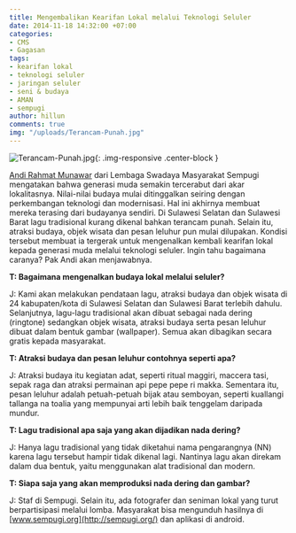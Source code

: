 ```yaml
---
title: Mengembalikan Kearifan Lokal melalui Teknologi Seluler
date: 2014-11-18 14:32:00 +07:00
categories:
- CMS
- Gagasan
tags:
- kearifan lokal
- teknologi seluler
- jaringan seluler
- seni & budaya
- AMAN
- sempugi
author: hillun
comments: true
img: "/uploads/Terancam-Punah.jpg"
---
```


![Terancam-Punah.jpg](/uploads/Terancam-Punah.jpg){: .img-responsive .center-block }

[Andi Rahmat Munawar](http://ciptamedia.org/andi-rahmat-munawar/) dari Lembaga Swadaya Masyarakat Sempugi mengatakan bahwa generasi muda semakin tercerabut dari akar lokalitasnya. Nilai-nilai budaya mulai ditinggalkan seiring dengan perkembangan teknologi dan modernisasi. Hal ini akhirnya membuat mereka terasing dari budayanya sendiri. Di Sulawesi Selatan dan Sulawesi Barat lagu tradisional kurang dikenal bahkan terancam punah. Selain itu, atraksi budaya, objek wisata dan pesan leluhur pun mulai dilupakan. Kondisi tersebut membuat ia tergerak untuk mengenalkan kembali kearifan lokal kepada generasi muda melalui teknologi seluler. Ingin tahu bagaimana caranya? Pak Andi akan menjawabnya.

**T: Bagaimana mengenalkan budaya lokal melalui seluler?**

J: Kami akan melakukan pendataan lagu, atraksi budaya dan objek wisata di 24 kabupaten/kota di Sulawesi Selatan dan Sulawesi Barat terlebih dahulu. Selanjutnya, lagu-lagu tradisional akan dibuat sebagai nada dering (ringtone) sedangkan objek wisata, atraksi budaya serta pesan leluhur  dibuat dalam bentuk gambar (wallpaper). Semua akan dibagikan secara gratis kepada masyarakat.

**T: Atraksi budaya dan pesan leluhur contohnya seperti apa?**

J: Atraksi budaya itu kegiatan adat, seperti ritual maggiri, maccera tasi, sepak raga dan atraksi permainan api pepe pepe ri makka. Sementara itu, pesan leluhur adalah petuah-petuah bijak atau semboyan, seperti kuallangi tallanga na toalia yang mempunyai arti lebih baik tenggelam daripada mundur.

**T: Lagu tradisional apa saja yang akan dijadikan nada dering?**

J: Hanya lagu tradisional yang tidak diketahui nama pengarangnya (NN) karena lagu tersebut hampir tidak dikenal lagi. Nantinya lagu akan direkam dalam dua bentuk, yaitu menggunakan alat tradisional dan modern.

**T: Siapa saja yang akan memproduksi nada dering dan gambar?**

J: Staf di Sempugi. Selain itu, ada fotografer dan seniman lokal yang turut berpartisipasi melalui lomba. Masyarakat bisa mengunduh hasilnya di  [www.sempugi.org](http://sempugi.org/) dan aplikasi di android.